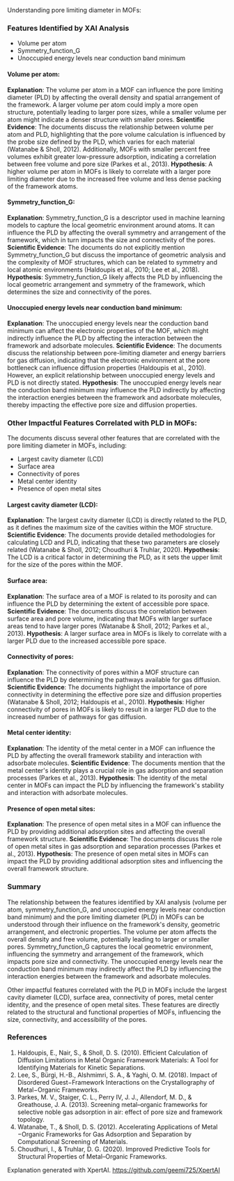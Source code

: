 Understanding pore limiting diameter in MOFs:
### Features Identified by XAI Analysis
- Volume per atom
- Symmetry_function_G
- Unoccupied energy levels near conduction band minimum

#### Volume per atom:
**Explanation**: The volume per atom in a MOF can influence the pore limiting diameter (PLD) by affecting the overall density and spatial arrangement of the framework. A larger volume per atom could imply a more open structure, potentially leading to larger pore sizes, while a smaller volume per atom might indicate a denser structure with smaller pores.
**Scientific Evidence**: The documents discuss the relationship between volume per atom and PLD, highlighting that the pore volume calculation is influenced by the probe size defined by the PLD, which varies for each material (Watanabe & Sholl, 2012). Additionally, MOFs with smaller percent free volumes exhibit greater low-pressure adsorption, indicating a correlation between free volume and pore size (Parkes et al., 2013).
**Hypothesis**: A higher volume per atom in MOFs is likely to correlate with a larger pore limiting diameter due to the increased free volume and less dense packing of the framework atoms.

#### Symmetry_function_G:
**Explanation**: Symmetry_function_G is a descriptor used in machine learning models to capture the local geometric environment around atoms. It can influence the PLD by affecting the overall symmetry and arrangement of the framework, which in turn impacts the size and connectivity of the pores.
**Scientific Evidence**: The documents do not explicitly mention Symmetry_function_G but discuss the importance of geometric analysis and the complexity of MOF structures, which can be related to symmetry and local atomic environments (Haldoupis et al., 2010; Lee et al., 2018).
**Hypothesis**: Symmetry_function_G likely affects the PLD by influencing the local geometric arrangement and symmetry of the framework, which determines the size and connectivity of the pores.

#### Unoccupied energy levels near conduction band minimum:
**Explanation**: The unoccupied energy levels near the conduction band minimum can affect the electronic properties of the MOF, which might indirectly influence the PLD by affecting the interaction between the framework and adsorbate molecules.
**Scientific Evidence**: The documents discuss the relationship between pore-limiting diameter and energy barriers for gas diffusion, indicating that the electronic environment at the pore bottleneck can influence diffusion properties (Haldoupis et al., 2010). However, an explicit relationship between unoccupied energy levels and PLD is not directly stated.
**Hypothesis**: The unoccupied energy levels near the conduction band minimum may influence the PLD indirectly by affecting the interaction energies between the framework and adsorbate molecules, thereby impacting the effective pore size and diffusion properties.

### Other Impactful Features Correlated with PLD in MOFs:
The documents discuss several other features that are correlated with the pore limiting diameter in MOFs, including:
- Largest cavity diameter (LCD)
- Surface area
- Connectivity of pores
- Metal center identity
- Presence of open metal sites

#### Largest cavity diameter (LCD):
**Explanation**: The largest cavity diameter (LCD) is directly related to the PLD, as it defines the maximum size of the cavities within the MOF structure.
**Scientific Evidence**: The documents provide detailed methodologies for calculating LCD and PLD, indicating that these two parameters are closely related (Watanabe & Sholl, 2012; Choudhuri & Truhlar, 2020).
**Hypothesis**: The LCD is a critical factor in determining the PLD, as it sets the upper limit for the size of the pores within the MOF.

#### Surface area:
**Explanation**: The surface area of a MOF is related to its porosity and can influence the PLD by determining the extent of accessible pore space.
**Scientific Evidence**: The documents discuss the correlation between surface area and pore volume, indicating that MOFs with larger surface areas tend to have larger pores (Watanabe & Sholl, 2012; Parkes et al., 2013).
**Hypothesis**: A larger surface area in MOFs is likely to correlate with a larger PLD due to the increased accessible pore space.

#### Connectivity of pores:
**Explanation**: The connectivity of pores within a MOF structure can influence the PLD by determining the pathways available for gas diffusion.
**Scientific Evidence**: The documents highlight the importance of pore connectivity in determining the effective pore size and diffusion properties (Watanabe & Sholl, 2012; Haldoupis et al., 2010).
**Hypothesis**: Higher connectivity of pores in MOFs is likely to result in a larger PLD due to the increased number of pathways for gas diffusion.

#### Metal center identity:
**Explanation**: The identity of the metal center in a MOF can influence the PLD by affecting the overall framework stability and interaction with adsorbate molecules.
**Scientific Evidence**: The documents mention that the metal center's identity plays a crucial role in gas adsorption and separation processes (Parkes et al., 2013).
**Hypothesis**: The identity of the metal center in MOFs can impact the PLD by influencing the framework's stability and interaction with adsorbate molecules.

#### Presence of open metal sites:
**Explanation**: The presence of open metal sites in a MOF can influence the PLD by providing additional adsorption sites and affecting the overall framework structure.
**Scientific Evidence**: The documents discuss the role of open metal sites in gas adsorption and separation processes (Parkes et al., 2013).
**Hypothesis**: The presence of open metal sites in MOFs can impact the PLD by providing additional adsorption sites and influencing the overall framework structure.

### Summary
The relationship between the features identified by XAI analysis (volume per atom, symmetry_function_G, and unoccupied energy levels near conduction band minimum) and the pore limiting diameter (PLD) in MOFs can be understood through their influence on the framework's density, geometric arrangement, and electronic properties. The volume per atom affects the overall density and free volume, potentially leading to larger or smaller pores. Symmetry_function_G captures the local geometric environment, influencing the symmetry and arrangement of the framework, which impacts pore size and connectivity. The unoccupied energy levels near the conduction band minimum may indirectly affect the PLD by influencing the interaction energies between the framework and adsorbate molecules.

Other impactful features correlated with the PLD in MOFs include the largest cavity diameter (LCD), surface area, connectivity of pores, metal center identity, and the presence of open metal sites. These features are directly related to the structural and functional properties of MOFs, influencing the size, connectivity, and accessibility of the pores.

### References
1. Haldoupis, E., Nair, S., & Sholl, D. S. (2010). Efficient Calculation of Diffusion Limitations in Metal Organic Framework Materials: A Tool for Identifying Materials for Kinetic Separations.
2. Lee, S., Bürgi, H.-B., Alshmimri, S. A., & Yaghi, O. M. (2018). Impact of Disordered Guest−Framework Interactions on the Crystallography of Metal−Organic Frameworks.
3. Parkes, M. V., Staiger, C. L., Perry IV, J. J., Allendorf, M. D., & Greathouse, J. A. (2013). Screening metal–organic frameworks for selective noble gas adsorption in air: effect of pore size and framework topology.
4. Watanabe, T., & Sholl, D. S. (2012). Accelerating Applications of Metal −Organic Frameworks for Gas Adsorption and Separation by Computational Screening of Materials.
5. Choudhuri, I., & Truhlar, D. G. (2020). Improved Predictive Tools for Structural Properties of Metal–Organic Frameworks.

Explanation generated with XpertAI. https://github.com/geemi725/XpertAI